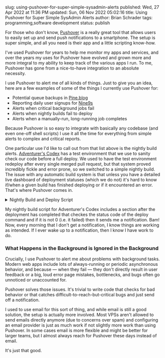 slug: using-pushover-for-super-simple-sysadmin-alerts
published: Wed, 27 Apr 2022 at 11:36 PM
updated: Sun, 06 Nov 2022 05:02:16 
title: Using Pushover for Super Simple SysAdmin Alerts
author: Brian Schrader
tags: programming,software development
status: publish

For those who don't know, [Pushover][1] is a really great tool that allows users to easily set up and send push notifications to a smartphone. The setup is super simple, and all you need is their app and a little scripting know-how.

I've used Pushover for years to help me monitor my apps and services, and over the years my uses for Pushover have evolved and grown more and more integral to my ability to keep track of the various apps I run. To me, Pushover has gone from a nice-to-have integration to an absolute necessity.

I use Pushover to alert me of all kinds of things. Just to give you an idea, here are a few examples of some of the things I currently use Pushover for:

- Potential queue backups in [Pine.blog](https://pine.blog)
- Reporting daily user signups for [Nine9s](https://nine9s.cloud)
- Alerts when critical background jobs fail
- Alerts when nightly builds fail to deploy
- Alerts when a manually-run, long-running job completes

Because Pushover is so easy to integrate with basically any codebase (and even one-off shell scripts) I use it all the time for everything from simple alerts to complex and critical reports.

One particular use I'd like to call out from that list above is the nightly build alerts. [Adventurer's Codex][2] has a test environment that we use to sanity check our code before a full deploy. We used to have the test environment redeploy after every single merged pull request, but that system proved incredibly fickle and error prone, so we switched to a simple nightly build. The issue with any automatic build system is that unless you have a detailed live dashboard of deployment statuses (which we do not) it's hard to know if/when a given build has finished deploying or if it encountered an error. That's where Pushover comes in.

<details><summary>Nightly Build and Deploy Script</summary>
<hr />
<p>This script runs as a cron job every night. It attempts to deploy the latest version of the application and if that fails it sends a notification to Pushover.</p>
<code><pre>PUSHOVER_USER="xxxx"
PUSHOVER_KEY="xxx"
PUSHOVER_URL="https://api.pushover.net/1/messages.json"

TITLE="AC Nightly: Build Failed to Deploy"
MESSAGE="The latest build on Nightly has failed."

log() {
  echo "[$(date)] $@";
}

alert_admins() {
  curl -X POST $PUSHOVER_URL \
    -H "Content-Type: application/json" \
    -d "{\"title\": \"$TITLE\", \"message\": \"$MESSAGE\", \
        \"user\": \"$PUSHOVER_USER\", \"token\": \"$PUSHOVER_KEY\"}"
}

./docker-bootstrap.sh upgrade --env nightly
STATUS=$?

if [ $STATUS -eq 0 ]; then
  log "🚀 Build completed successfully!"
else
  log "Uh oh. There was an issue. Alert the admins!"
  alert_admins
fi</pre></code>
</details>

My nightly build script for Adventurer's Codex includes a section after the deployment has completed that checkes the status code of the deploy command and if it is not 0 (i.e. it failed) then it sends me a notification. Bam! Now, every morning that I don't get a notification, I know things are working as intended. If I ever wake up to a notification, then I know I have work to do.


### What Happens in the Background is Ignored in the Background

Crucially, I use Pushover to alert me about problems with background tasks. Modern web apps include lots of always-running or periodic asynchronous behavior, and because &mdash; when they fail &mdash; they don't directly result in user feedback or a big, loud error page mistakes, bottlenecks, and bugs often go unnoticed or unaccounted for.

Pushover solves those issues. It's trivial to write code that checks for bad behavior or that catches difficult-to-reach-but-critical bugs and just send off a notification.

I used to use email for this sort of thing, and while email is still a good solution, the setup is actually more involved. Most VPSs aren't allowed to send emails directly anymore (due to concerns over spam) and configuring an email provider is just as much work if not slightly more work than using Pushover. In some cases email is more flexible and might be better for larger teams, but I almost always reach for Pushover these days instead of email.

It's just that good.

[1]: https://pushover.net
[2]: https://adventurerscodex.com
